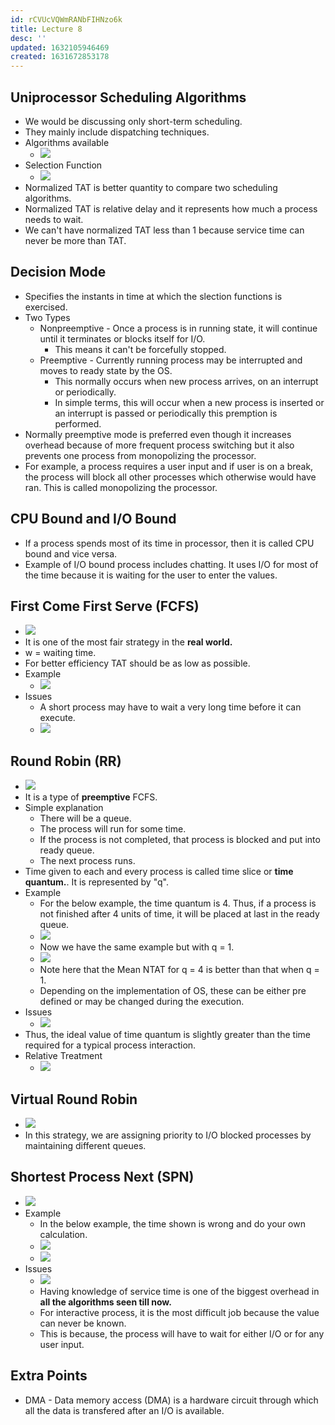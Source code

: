 ```yaml
---
id: rCVUcVQWmRANbFIHNzo6k
title: Lecture 8
desc: ''
updated: 1632105946469
created: 1631672853178
---
```


## Uniprocessor Scheduling Algorithms

- We would be discussing only short-term scheduling.
- They mainly include dispatching techniques.
- Algorithms available
  - ![](/assets/images/2021-09-20-08-08-03.png)
- Selection Function
  - ![](/assets/images/2021-09-20-08-10-10.png)
- Normalized TAT is better quantity to compare two scheduling algorithms.
- Normalized TAT is relative delay and it represents how much a process needs to wait.
- We can't have normalized TAT less than 1 because service time can never be more than TAT.

## Decision Mode

- Specifies the instants in time at which the slection functions is exercised.
- Two Types
  - Nonpreemptive - Once a process is in running state, it will continue until it terminates or blocks itself for I/O.
    - This means it can't be forcefully stopped.
  - Preemptive - Currently running process may be interrupted and moves to ready state by the OS.
    - This normally occurs when new process arrives, on an interrupt or periodically.
    - In simple terms, this will occur when a new process is inserted or an interrupt is passed or periodically this premption is performed.
- Normally preemptive mode is preferred even though it increases overhead because of more frequent process switching but it also prevents one process from monopolizing the processor.
- For example, a process requires a user input and if user is on a break, the process will block all other processes which otherwise would have ran. This is called monopolizing the processor.

## CPU Bound and I/O Bound

- If a process spends most of its time in processor, then it is called CPU bound and vice versa.
- Example of I/O bound process includes chatting. It uses I/O for most of the time because it is waiting for the user to enter the values.

## First Come First Serve (FCFS)

- ![](/assets/images/2021-09-20-08-14-00.png)
- It is one of the most fair strategy in the **real world.**
- w = waiting time.
- For better efficiency TAT should be as low as possible.
- Example
  - ![](/assets/images/2021-09-28-10-54-38.png)
- Issues
  - A short process may have to wait a very long time before it can execute.
  - ![](/assets/images/2021-09-20-08-33-39.png)

## Round Robin (RR)

- ![](/assets/images/2021-09-28-12-18-13.png)
- It is a type of **preemptive** FCFS.
- Simple explanation
  - There will be a queue.
  - The process will run for some time.
  - If the process is not completed, that process is blocked and put into ready queue.
  - The next process runs.
- Time given to each and every process is called time slice or **time quantum.**. It is represented by "q".
- Example
  - For the below example, the time quantum is 4. Thus, if a process is not finished after 4 units of time, it will be placed at last in the ready queue.
  - ![](/assets/images/2021-09-28-12-26-01.png)
  - Now we have the same example but with q = 1.
  - ![](/assets/images/2021-09-28-12-40-19.png)
  - Note here that the Mean NTAT for q = 4 is better than that when q = 1.
  - Depending on the implementation of OS, these can be either pre defined or may be changed during the execution.
- Issues
  - ![](/assets/images/2021-09-28-12-44-01.png)
- Thus, the ideal value of time quantum is slightly greater than the time required for a typical process interaction.
- Relative Treatment
  - ![](/assets/images/2021-09-28-13-24-26.png)

## Virtual Round Robin

- ![](/assets/images/2021-09-28-13-26-40.png)
- In this strategy, we are assigning priority to I/O blocked processes by maintaining different queues.

## Shortest Process Next (SPN)

- ![](/assets/images/2021-09-28-15-00-03.png)
- Example
  - In the below example, the time shown is wrong and do your own calculation.
  - ![](/assets/images/2021-09-28-15-03-17.png)
  - ![](/assets/images/2021-09-28-15-03-30.png)
- Issues
  - ![](/assets/images/2021-09-28-15-03-48.png)
  - Having knowledge of service time is one of the biggest overhead in **all the algorithms seen till now.**
  - For interactive process, it is the most difficult job because the value can never be known.
  - This is because, the process will have to wait for either I/O or for any user input.

## Extra Points

- DMA - Data memory access (DMA) is a hardware circuit through which all the data is transfered after an I/O is available.


